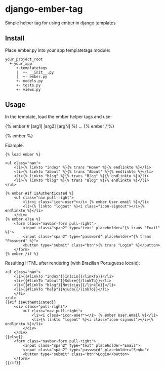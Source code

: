 django-ember-tag
================

Simple helper tag for using ember in django templates

Install
-------

Place ember.py into your app templatetags module:

    your_project_root
      +-your_app
         +-templatetags
         |  +- __init__.py
         |  +- ember.py
         +- models.py
         +- tests.py
         +- views.py
         
Usage
-----
         
In the template, load the ember helper tags and use:

  {% ember #<tagname> [arg1] [arg2] [argN] %} ... {% ember /<tagname> %}
  
  {% ember <variable> %}


Example:

    {% load ember %}

    <ul class="nav">
        <li>{% linkto "index" %}{% trans "Home" %}{% endlinkto %}</li>
        <li>{% linkto "about" %}{% trans "About" %}{% endlinkto %}</li>
        <li>{% linkto "blog" %}{% trans "Blog" %}{% endlinkto %}</li>
        <li>{% linkto "blog" %}{% trans "Blog" %}{% endlinkto %}</li>
    </ul>
    
    {% ember #if isAuthenticated %}
        <ul class="nav pull-right">
            <li><i class="icon-user"></i> {% ember User.email %}</li>
            <li>{% linkto "logout" %}<i class="icon-signout"></i>{% endlinkto %}</li>            
        </div>
    {% ember else %}
        <form class="navbar-form pull-right">
            <input class="span2" type="text" placeholder="{% trans "Email" %}">
            <input class="span2" type="password" placeholder="{% trans "Password" %}">
            <button type="submit" class="btn">{% trans "Login" %}</button>
        </form>
    {% ember /if %}

Resulting HTML after rendering (with Brazilian Portuguese locale):

    <ul class="nav">
        <li>{{#linkTo "index"}}Início{{/linkTo}}</li>
        <li>{{#linkTo "about"}}Sobre{{/linkTo}}</li>
        <li>{{#linkTo "blog"}}Notícias{{/linkTo}}</li>
        <li>{{#linkTo "help"}}Ajuda{{/linkTo}}</li>
        </li>
    </ul>
    {{#if isAuthenticated}}
        <div class="pull-right">
            <ul class="nav pull-right">
                <li><i class="icon-user"></i> {% ember User.email %}</li>
                <li>{% linkto "logout" %}<i class="icon-signout"></i>{% endlinkto %}</li>            
            </div>
        </div>
    {{else}}
        <form class="navbar-form pull-right">
            <input class="span2" type="text" placeholder="Email">
            <input class="span2" type="password" placeholder="Senha">
            <button type="submit" class="btn">Login</button>
        </form>
    {{/if}}
